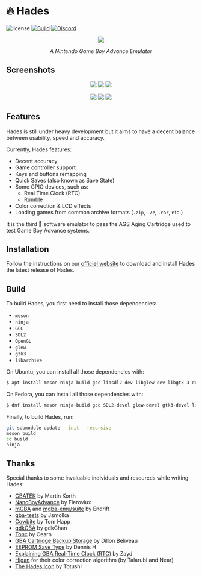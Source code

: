 # 🔥 Hades

![license](https://img.shields.io/github/license/hades-emu/hades)
[![Build](https://github.com/hades-emu/hades/actions/workflows/build.yml/badge.svg)](https://github.com/hades-emu/hades/actions/workflows/build.yml)
[![Discord](https://img.shields.io/discord/1380316885979234424?label=discord&logo=discord&color=%235865F2)](https://discord.com/invite/zBHkV836AK)

<p align="center"><a href="https://hades-emu.org/"><img src="https://i.imgur.com/4OrVpX2.png"></a></p>
<p align="center"><i>A Nintendo Game Boy Advance Emulator</i></p>

## Screenshots

<p align="center">
  <img src="https://i.imgur.com/29JPzmU.png">
  <img src="https://i.imgur.com/kyEfEam.png">
  <img src="https://i.imgur.com/c84TjGW.png">
</p>
<p align="center">
  <img src="https://i.imgur.com/WGCHWJv.png">
  <img src="https://i.imgur.com/0LMmkRD.png">
  <img src="https://i.imgur.com/pbdR5AN.png">
</p>

## Features

Hades is still under heavy development but it aims to have a decent balance between usability, speed and accuracy.

Currently, Hades features:
  - Decent accuracy
  - Game controller support
  - Keys and buttons remapping
  - Quick Saves (also known as Save State)
  - Some GPIO devices, such as:
    - Real Time Clock (RTC)
    - Rumble
  - Color correction & LCD effects
  - Loading games from common archive formats (`.zip`, `.7z`, `.rar`, etc.)

It is the third 🥉 software emulator to pass the AGS Aging Cartridge used to test Game Boy Advance systems.

## Installation

Follow the instructions on our [officiel website](https://hades-emu.org/download) to download and install Hades the latest release of Hades.

## Build

To build Hades, you first need to install those dependencies:

  - `meson`
  - `ninja`
  - `GCC`
  - `SDL2`
  - `OpenGL`
  - `glew`
  - `gtk3`
  - `libarchive`

On Ubuntu, you can install all those dependencies with:

```bash
$ apt install meson ninja-build gcc libsdl2-dev libglew-dev libgtk-3-dev libarchive-dev
```

On Fedora, you can install all those dependencies with:

```bash
$ dnf install meson ninja-build gcc SDL2-devel glew-devel gtk3-devel libarchive-devel
```

Finally, to build Hades, run:

```bash
git submodule update --init --recursive
meson build
cd build
ninja
```

## Thanks

Special thanks to some invaluable individuals and resources while writing Hades:

  - [GBATEK](https://problemkaputt.de/gbatek.htm) by Martin Korth
  - [NanoBoyAdvance](https://github.com/fleroviux/NanoBoyAdvance/) by Fleroviux
  - [mGBA](https://mgba.io/) and [mgba-emu/suite](https://github.com/mgba-emu/suite) by Endrift
  - [gba-tests](https://github.com/jsmolka/gba-tests) by Jsmolka
  - [Cowbite](https://www.cs.rit.edu/~tjh8300/CowBite/CowBiteSpec.htm) by Tom Happ
  - [gdkGBA](https://github.com/gdkchan/gdkGBA/) by gdkChan
  - [Tonc](https://www.coranac.com/tonc/text/toc.htm) by Cearn
  - [GBA Cartridge Backup Storage](https://dillonbeliveau.com/2020/06/05/GBA-FLASH.html) by Dillon Beliveau
  - [EEPROM Save Type](https://densinh.github.io/DenSinH/emulation/2021/02/01/gba-eeprom.html) by Dennis H
  - [Explaining GBA Real-Time Clock (RTC)](https://beanmachine.alt.icu/post/rtc/) by Zayd
  - [Higan](https://near.sh/articles/video/color-emulation) for their color correction algorithm (by Talarubi and Near)
  - [The Hades Icon](https://totushi.com/) by Totushi
